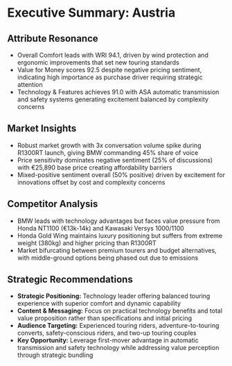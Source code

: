 # Executive Summary: Austria

## Attribute Resonance
- Overall Comfort leads with WRI 94.1, driven by wind protection and ergonomic improvements that set new touring standards
- Value for Money scores 92.5 despite negative pricing sentiment, indicating high importance as purchase driver requiring strategic attention
- Technology & Features achieves 91.0 with ASA automatic transmission and safety systems generating excitement balanced by complexity concerns

## Market Insights
- Robust market growth with 3x conversation volume spike during R1300RT launch, giving BMW commanding 45% share of voice
- Price sensitivity dominates negative sentiment (25% of discussions) with €25,890 base price creating affordability barriers
- Mixed-positive sentiment overall (50% positive) driven by excitement for innovations offset by cost and complexity concerns

## Competitor Analysis
- BMW leads with technology advantages but faces value pressure from Honda NT1100 (€13k-14k) and Kawasaki Versys 1000/1100
- Honda Gold Wing maintains luxury positioning but suffers from extreme weight (380kg) and higher pricing than R1300RT
- Market bifurcating between premium tourers and budget alternatives, with middle-ground options being phased out due to emissions

## Strategic Recommendations
- **Strategic Positioning:** Technology leader offering balanced touring experience with superior comfort and dynamic capability
- **Content & Messaging:** Focus on practical technology benefits and total value proposition rather than specifications and initial pricing
- **Audience Targeting:** Experienced touring riders, adventure-to-touring converts, safety-conscious riders, and two-up touring couples
- **Key Opportunity:** Leverage first-mover advantage in automatic transmission and safety technology while addressing value perception through strategic bundling